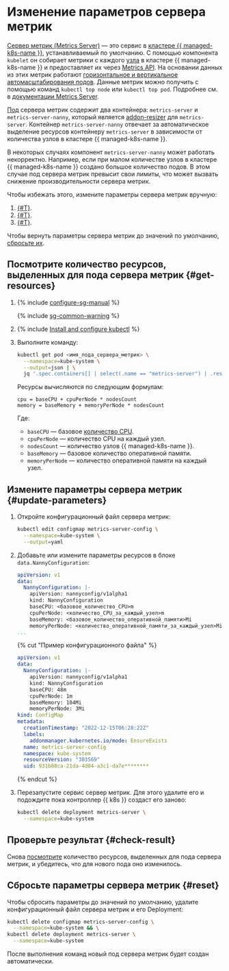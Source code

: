 # Изменение параметров сервера метрик

[Сервер метрик (Metrics Server)](https://github.com/kubernetes-sigs/metrics-server) — это сервис в [кластере {{ managed-k8s-name }}](../concepts/index.md#kubernetes-cluster), устанавливаемый по умолчанию. С помощью компонента `kubelet` он собирает метрики с каждого [узла](../concepts/index.md#node-group) в кластере {{ managed-k8s-name }} и предоставляет их через [Metrics API](https://github.com/kubernetes/metrics). На основании данных из этих метрик работают [горизонтальное и вертикальное автомасштабирования подов](../concepts/autoscale.md). Данные метрик можно получить с помощью команд `kubectl top node` или `kubectl top pod`. Подробнее см. в [документации Metrics Server](https://github.com/kubernetes-sigs/metrics-server#kubernetes-metrics-server).

[Под](../concepts/index.md#pod) сервера метрик содержит два контейнера: `metrics-server` и `metrics-server-nanny`, который является [addon-resizer](https://github.com/kubernetes/autoscaler/tree/master/addon-resizer#addon-resizer) для `metrics-server`. Контейнер `metrics-server-nanny` отвечает за автоматическое выделение ресурсов контейнеру `metrics-server` в зависимости от количества узлов в кластере {{ managed-k8s-name }}.

В некоторых случаях компонент `metrics-server-nanny` может работать некорректно. Например, если при малом количестве узлов в кластере {{ managed-k8s-name }} создано большое количество подов. В этом случае под сервера метрик превысит свои лимиты, что может вызвать снижение производительности сервера метрик.

Чтобы избежать этого, измените параметры сервера метрик вручную:
1. [{#T}](#get-resources).
1. [{#T}](#update-parameters).
1. [{#T}](#check-result).

Чтобы вернуть параметры сервера метрик до значений по умолчанию, [сбросьте их](#reset).

## Посмотрите количество ресурсов, выделенных для пода сервера метрик {#get-resources}

1. {% include [configure-sg-manual](../../_includes/managed-kubernetes/security-groups/configure-sg-manual-lvl3.md) %}

    {% include [sg-common-warning](../../_includes/managed-kubernetes/security-groups/sg-common-warning.md) %}

1. {% include [Install and configure kubectl](../../_includes/managed-kubernetes/kubectl-install.md) %}
1. Выполните команду:

   ```bash
   kubectl get pod <имя_пода_сервера_метрик> \
     --namespace=kube-system \
     --output=json | \
     jq '.spec.containers[] | select(.name == "metrics-server") | .resources'
   ```

   Ресурсы вычисляются по следующим формулам:

   ```text
   cpu = baseCPU + cpuPerNode * nodesCount
   memory = baseMemory + memoryPerNode * nodesCount
   ```

   Где:
   * `baseCPU` — базовое [количество CPU](../../compute/concepts/vm-platforms.md).
   * `cpuPerNode` — количество CPU на каждый узел.
   * `nodesCount` — количество узлов {{ managed-k8s-name }}.
   * `baseMemory` — базовое количество оперативной памяти.
   * `memoryPerNode` — количество оперативной памяти на каждый узел.

## Измените параметры сервера метрик {#update-parameters}

1. Откройте конфигурационный файл сервера метрик:

   ```bash
   kubectl edit configmap metrics-server-config \
     --namespace=kube-system \
     --output=yaml
   ```

1. Добавьте или измените параметры ресурсов в блоке `data.NannyConfiguration`:

   ```yaml
   apiVersion: v1
   data:
     NannyConfiguration: |-
       apiVersion: nannyconfig/v1alpha1
       kind: NannyConfiguration
       baseCPU: <базовое_количество_CPU>m
       cpuPerNode: <количество_CPU_за_каждый_узел>m
       baseMemory: <базовое_количество_оперативной_памяти>Mi
       memoryPerNode: <количество_оперативной_памяти_за_каждый_узел>Mi
   ...
   ```

   {% cut "Пример конфигурационного файла" %}

   ```yaml
   apiVersion: v1
   data:
     NannyConfiguration: |-
       apiVersion: nannyconfig/v1alpha1
       kind: NannyConfiguration
       baseCPU: 48m
       cpuPerNode: 1m
       baseMemory: 104Mi
       memoryPerNode: 3Mi
   kind: ConfigMap
   metadata:
     creationTimestamp: "2022-12-15T06:28:22Z"
     labels:
       addonmanager.kubernetes.io/mode: EnsureExists
     name: metrics-server-config
     namespace: kube-system
     resourceVersion: "303569"
     uid: 931b88ca-21da-4d04-a3c1-da7e********
   ```

   {% endcut %}

1. Перезапустите сервис сервер метрик. Для этого удалите его и подождите пока контроллер {{ k8s }} создаст его заново:

   ```bash
   kubectl delete deployment metrics-server \
     --namespace=kube-system
   ```

## Проверьте результат {#check-result}

Снова [посмотрите](#get-resources) количество ресурсов, выделенных для пода сервера метрик, и убедитесь, что для нового пода оно изменилось.

## Сбросьте параметры сервера метрик {#reset}

Чтобы сбросить параметры до значений по умолчанию, удалите конфигурационный файл сервера метрик и его Deployment:

```bash
kubectl delete configmap metrics-server-config \
  --namespace=kube-system && \
kubectl delete deployment metrics-server \
  --namespace=kube-system
```

После выполнения команд новый под сервера метрик будет создан автоматически.
